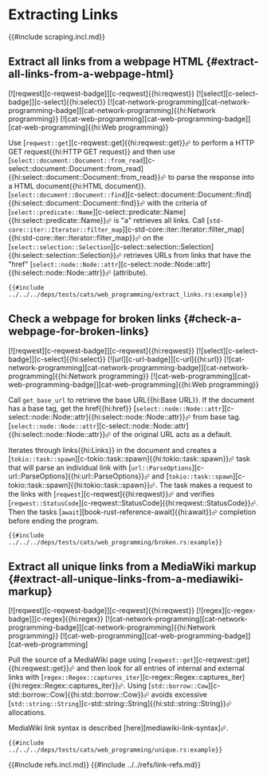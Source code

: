 # Extracting Links

{{#include scraping.incl.md}}

## Extract all links from a webpage HTML {#extract-all-links-from-a-webpage-html}

[![reqwest][c-reqwest-badge]][c-reqwest]{{hi:reqwest}}  [![select][c-select-badge]][c-select]{{hi:select}}  [![cat-network-programming][cat-network-programming-badge]][cat-network-programming]{{hi:Network programming}}  [![cat-web-programming][cat-web-programming-badge]][cat-web-programming]{{hi:Web programming}}

Use [`reqwest::get`][c-reqwest::get]{{hi:reqwest::get}}⮳ to perform a HTTP GET request{{hi:HTTP GET request}} and then use [`select::document::Document::from_read`][c-select::document::Document::from_read]{{hi:select::document::Document::from_read}}⮳ to parse the response into a HTML document{{hi:HTML document}}. [`select::document::Document::find`][c-select::document::Document::find]{{hi:select::document::Document::find}}⮳ with the criteria of [`select::predicate::Name`][c-select::predicate::Name]{{hi:select::predicate::Name}}⮳ is "a" retrieves all links. Call [`std-core::iter::Iterator::filter_map`][c-std-core::iter::Iterator::filter_map]{{hi:std-core::iter::Iterator::filter_map}}⮳ on the [`select::selection::Selection`][c-select::selection::Selection]{{hi:select::selection::Selection}}⮳ retrieves URLs from links that have the "href" [`select::node::Node::attr`][c-select::node::Node::attr]{{hi:select::node::Node::attr}}⮳ (attribute).

```rust,editable
{{#include ../../../deps/tests/cats/web_programming/extract_links.rs:example}}
```

## Check a webpage for broken links {#check-a-webpage-for-broken-links}

[![reqwest][c-reqwest-badge]][c-reqwest]{{hi:reqwest}}  [![select][c-select-badge]][c-select]{{hi:select}}  [![url][c-url-badge]][c-url]{{hi:url}}  [![cat-network-programming][cat-network-programming-badge]][cat-network-programming]{{hi:Network programming}}  [![cat-web-programming][cat-web-programming-badge]][cat-web-programming]{{hi:Web programming}}

Call `get_base_url` to retrieve the base URL{{hi:Base URL}}. If the document has a base tag, get the href{{hi:href}} [`select::node::Node::attr`][c-select::node::Node::attr]{{hi:select::node::Node::attr}}⮳ from base tag. [`select::node::Node::attr`][c-select::node::Node::attr]{{hi:select::node::Node::attr}}⮳ of the original URL acts as a default.

Iterates through links{{hi:Links}} in the document and creates a [`tokio::task::spawn`][c-tokio::task::spawn]{{hi:tokio::task::spawn}}⮳ task that will parse an individual link with [`url::ParseOptions`][c-url::ParseOptions]{{hi:url::ParseOptions}}⮳ and [`tokio::task::spawn`][c-tokio::task::spawn]{{hi:tokio::task::spawn}}⮳. The task makes a request to the links with [`reqwest`][c-reqwest]{{hi:reqwest}}⮳ and verifies
[`reqwest::StatusCode`][c-reqwest::StatusCode]{{hi:reqwest::StatusCode}}⮳. Then the tasks [`await`][book-rust-reference-await]{{hi:await}}⮳ completion before ending the program.

```rust,editable
{{#include ../../../deps/tests/cats/web_programming/broken.rs:example}}
```

## Extract all unique links from a MediaWiki markup {#extract-all-unique-links-from-a-mediawiki-markup}

[![reqwest][c-reqwest-badge]][c-reqwest]{{hi:reqwest}}  [![regex][c-regex-badge]][c-regex]{{hi:regex}}  [![cat-network-programming][cat-network-programming-badge]][cat-network-programming]{{hi:Network programming}}  [![cat-web-programming][cat-web-programming-badge]][cat-web-programming]

Pull the source of a MediaWiki page using [`reqwest::get`][c-reqwest::get]{{hi:reqwest::get}}⮳ and then look for all entries of internal and external links with [`regex::Regex::captures_iter`][c-regex::Regex::captures_iter]{{hi:regex::Regex::captures_iter}}⮳. Using [`std::borrow::Cow`][c-std::borrow::Cow]{{hi:std::borrow::Cow}}⮳ avoids excessive [`std::string::String`][c-std::string::String]{{hi:std::string::String}}⮳ allocations.

MediaWiki link syntax is described [here][mediawiki-link-syntax]⮳.

```rust,editable
{{#include ../../../deps/tests/cats/web_programming/unique.rs:example}}
```

{{#include refs.incl.md}}
{{#include ../../refs/link-refs.md}}

<div class="hidden">
</div>
